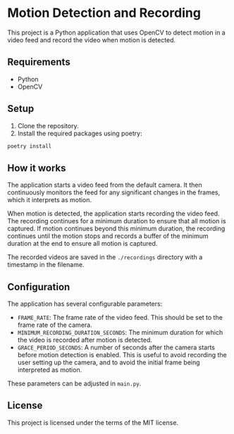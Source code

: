 # Motion Detection and Recording

This project is a Python application that uses OpenCV to detect motion in a video feed and record the video when motion is detected.

## Requirements

- Python
- OpenCV

## Setup

1. Clone the repository.
2. Install the required packages using poetry:

```bash
poetry install
```

## How it works

The application starts a video feed from the default camera. It then continuously monitors the feed for any significant 
changes in the frames, which it interprets as motion.

When motion is detected, the application starts recording the video feed. The recording continues for a minimum duration
to ensure that all motion is captured. If motion continues beyond this minimum duration, the recording continues until 
the motion stops and records a buffer of the minimum duration at the end to ensure all motion is captured.

The recorded videos are saved in the `./recordings` directory with a timestamp in the filename.

## Configuration

The application has several configurable parameters:

- `FRAME_RATE`: The frame rate of the video feed. This should be set to the frame rate of the camera.
- `MINIMUM_RECORDING_DURATION_SECONDS`: The minimum duration for which the video is recorded after motion is detected.
- `GRACE_PERIOD_SECONDS`: A number of seconds after the camera starts before motion detection is enabled. This is useful 
to avoid recording the user setting up the camera, and to avoid the initial frame being interpreted as motion.

These parameters can be adjusted in `main.py`.

## License

This project is licensed under the terms of the MIT license.